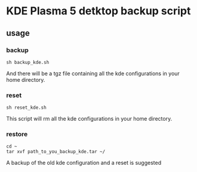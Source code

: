 # KDE Plasma 5 detktop backup script

## usage

### backup 

```
sh backup_kde.sh
```

And there will be a tgz file containing all the kde configurations in your home directory.

### reset 

```
sh reset_kde.sh
```

This script will rm all the kde configurations in your home directory.


### restore 

```
cd ~
tar xvf path_to_you_backup_kde.tar ~/
```

A backup of the old kde configuration and a reset is suggested